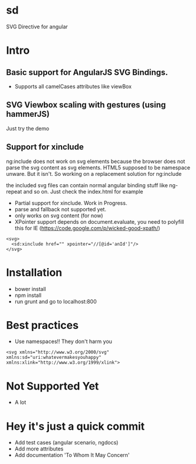 sd
==

SVG Directive for angular

# Intro

## Basic support for AngularJS SVG Bindings.
- Supports all camelCases attributes like viewBox

## SVG Viewbox scaling with gestures (using hammerJS)
Just try the demo

## Support for xinclude

ng:include does not work on svg elements because the browser does not parse the svg content as svg elements.
HTML5 supposed to be namespace unware. But it isn't. So working on a replacement solution for ng:include

the included svg files can contain normal angular binding stuff like ng-repeat and so on. Just check the index.html for example

- Partial support for xinclude. Work in Progress.
- parse and fallback not supported yet.
- only works on svg content (for now)
- XPointer support depends on document.evaluate, you need to polyfill this for IE (https://code.google.com/p/wicked-good-xpath/)
```
<svg>
  <sd:xinclude href="" xpointer="//[@id='anId']"/>
</svg>
```



# Installation
- bower install
- npm install
- run grunt and go to localhost:800 

# Best practices
- Use namespaces!! They don't harm you
```
<svg xmlns="http://www.w3.org/2000/svg" xmlns:sd="uri:whatevermakesyouhappy" xmlns:xlink="http://www.w3.org/1999/xlink">
```

# Not Supported Yet
- A lot

# Hey it's just a quick commit
- Add test cases (angular scenario, ngdocs)
- Add more attributes
- Add documentation 'To Whom It May Concern'